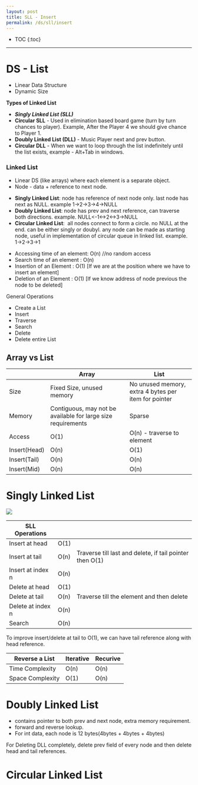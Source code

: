 ```yaml
---
layout: post
title: SLL - Insert
permalink: /ds/sll/insert
---
```


- TOC
{:toc}

---

# DS - List

- Linear Data Structure
- Dynamic Size

**Types of Linked List**
- ***Singly Linked List (SLL)***
- **Circular SLL** - Used in elimination based board game (turn by turn chances to player). Example, After the Player 4 we should give chance to Player 1.
- **Doubly Linked List (DLL)** - Music Player next and prev button.
- **Circular DLL** - When we want to loop through the list indefinitely until the list exists, example - Alt+Tab in windows.

### Linked List
- Linear DS (like arrays) where each element is a separate object.
- Node - data + reference to next node.

* **Singly Linked List**: node has reference of next node only. last node has next as NULL. example 1->2->3->4->NULL
* **Doubly Linked List**: node has prev and next reference, can traverse both directions. example. NULL<-1<->2<->3->NULL
* **Circular Linked List**:  all nodes connect to form a circle. no NULL at the end. can be either singly or doubyl. any node can be made as starting node, useful in implementation of circular queue in linked list. example. 1->2->3->1

- Accessing time of an element: O(n)    //no random access
- Search time of an element   : O(n)
- Insertion of an Element     : O(1) [If we are at the position where we have to insert an element] 
- Deletion of an Element      : O(1) [If we know address of node previous the node to be deleted] 

General Operations
- Create a List
- Insert
- Traverse
- Search
- Delete
- Delete entire List

## Array vs List

||Array|List|
|---|---|---|
|Size|Fixed Size, unused memory|No unused memory, extra 4 bytes per item for pointer|
|Memory|Contiguous, may not be available for large size requirements|Sparse|
|Access|O(1)|O(n) - traverse to element|
|Insert(Head)|O(n)|O(1)|
|Insert(Tail)|O(n)|O(n)|
|Insert(Mid)|O(n)|O(n)|

# Singly Linked List

![](./images/ds/../list/singly-linked-list.png)


|SLL Operations|||
|---|---|---|
|Insert at head|O(1)|
|Insert at tail|O(n)|Traverse till last and delete, if tail pointer then O(1)|
|Insert at index n|O(n)|
|Delete at head|O(1)|
|Delete at tail|O(n)|Traverse till the element and then delete|
|Delete at index n|O(n)|
|Search|O(n)||

To improve insert/delete at tail to O(1), we can have tail reference along with head reference.

|Reverse a List|Iterative|Recurive|
|---|---|---|
|Time Complexity|O(n)|O(n)|
|Space Complexity|O(1)|O(n)|

# Doubly Linked List

- contains pointer to both prev and next node, extra memory requirement.
- forward and reverse lookup.
- For int data, each node is 12 bytes(4bytes + 4bytes + 4bytes)

For Deleting DLL completely, delete prev field of every node and then delete head and tail references.

# Circular Linked List

